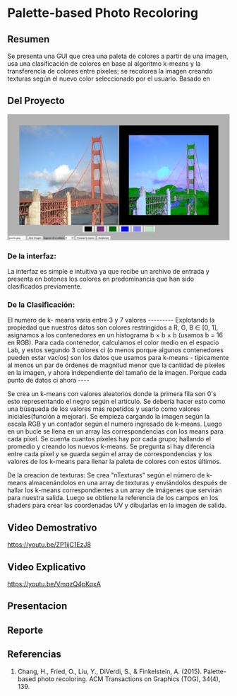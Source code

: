 # Palette-based Photo Recoloring
## Resumen
Se presenta una GUI que crea una paleta de colores a partir de una imagen, usa una clasificación de colores en base al algoritmo k-means y la transferencia de colores entre píxeles; se recolorea la imagen creando texturas según el nuevo color seleccionado por el usuario.
Basado en 

## Del Proyecto
![imagen de muestra](/Capturas/01.PNG)
### De la interfaz: 
La interfaz es simple e intuitiva ya que recibe un archivo de entrada y presenta en botones los colores en predominancia que han sido clasificados previamente.

### De la Clasificación:


 El numero de k- means varia entre 3 y 7 valores 
  ---------  Explotando la propiedad
que nuestros datos son colores restringidos a R, G, B ∈ [0, 1], asignamos
a los contenedores en un histograma b × b × b (usamos b = 16 en RGB).
Para cada contenedor, calculamos el color medio en el espacio Lab, y estos
segundo
3
colores ci (o menos porque algunos contenedores pueden estar vacíos) son los
datos que usamos para k-means - típicamente al menos un par de órdenes de
magnitud menor que la cantidad de píxeles en la imagen, y
ahora independiente del tamaño de la imagen. Porque cada punto de datos ci ahora ----



Se crea un k-means con valores aleatorios donde la primera fila son 0's esto representando el negro según el articulo. Se debería hacer esto como una búsqueda de los valores mas 
repetidos y usarlo como valores iniciales(función a mejorar).
Se empieza cargando la imagen según la escala RGB  y un contador según el numero ingresado de k-means.
Luego en un bucle se llena en un array las correspondencias con los means para cada píxel.
Se cuenta cuantos píxeles hay por cada grupo; hallando el promedio y creando los nuevos k-means.
Se pregunta si hay diferencia entre cada píxel y se guarda según el array de correspondencias y los valores de los k-means para llenar la paleta de colores con estos últimos.

De la creacion de texturas:
Se crea "nTexturas" según el número de k-means almacenándolos en una array de texturas y enviándolos después de hallar los k-means correspondientes a un array de imágenes que servirán para nuestra salida.
Luego se obtiene la referencia de los campos en los shaders para crear las coordenadas UV y dibujarlas en la imagen de salida.

## Video Demostrativo
https://youtu.be/ZP1ijC1EzJ8
## Video Explicativo
https://youtu.be/VmqzQ4pKqxA
## Presentacion
## Reporte
## Referencias
1. Chang, H., Fried, O., Liu, Y., DiVerdi, S., & Finkelstein, A. (2015). Palette-based photo recoloring. ACM Transactions on Graphics (TOG), 34(4), 139.
